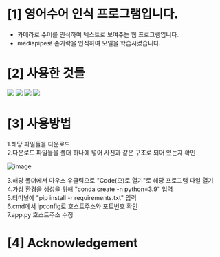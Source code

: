 # [1] 영어수어 인식 프로그램입니다.

- 카메라로 수어를 인식하여 텍스트로 보여주는 웹 프로그램입니다.
- mediapipe로 손가락을 인식하여 모델을 학습시켰습니다.

# [2] 사용한 것들
<div style="text-align: left;">
    <div style="margin: ; text-align: left;" "text-align: left;"> <img src="https://img.shields.io/badge/Tensorflow-FF6F00?style=for-the-badge&logo=Tensorflow&logoColor=white">
          <img src="https://img.shields.io/badge/Keras-D00000?style=for-the-badge&logo=Keras&logoColor=white">
          <img src="https://img.shields.io/badge/Python-3776AB?style=for-the-badge&logo=Python&logoColor=white">
          <img src="https://img.shields.io/badge/Flask-000000?style=for-the-badge&logo=Flask&logoColor=white">
          </div>
    </div>
    



# [3] 사용방법
1.해당 파일들을 다운로드  
2.다운로드 파일들을 폴더 하나에 넣어 사진과 같은 구조로 되어 있는지 확인






![image](https://github.com/alswo3410/HandSign/assets/52342012/aeed3352-7295-4a7d-889e-7ef68bf702cd)  





3.해당 폴더에서 마우스 우클릭으로 "Code(으)로 열기"로 해당 프로그램 파일 열기  
4.가상 환경을 생성을 위해 "conda create -n python=3.9" 입력  
5.터미널에 "pip install -r requirements.txt" 입력  
6.cmd에서 ipconfig로 호스트주소와 포트번호 확인  
7.app.py 호스트주소 수정  

# [4] Acknowledgement


